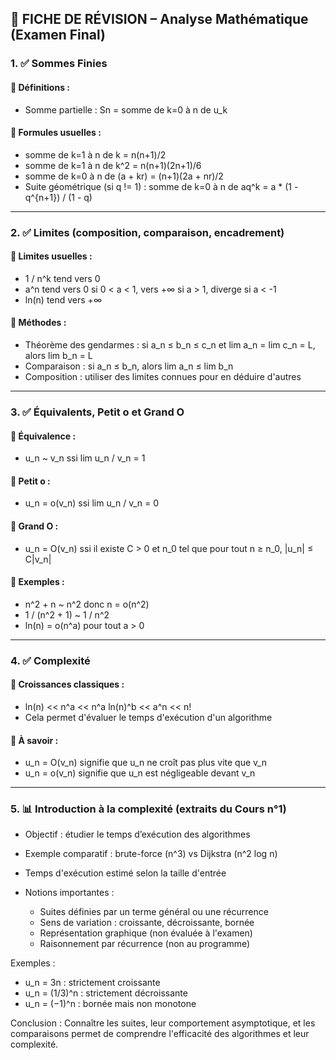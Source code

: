 ## 📜 FICHE DE RÉVISION – Analyse Mathématique (Examen Final)

### 1. ✅ Sommes Finies

#### 🔹 Définitions :

* Somme partielle :
  Sn = somme de k=0 à n de u\_k

#### 🔹 Formules usuelles :

* somme de k=1 à n de k = n(n+1)/2
* somme de k=1 à n de k^2 = n(n+1)(2n+1)/6
* somme de k=0 à n de (a + kr) = (n+1)(2a + nr)/2
* Suite géométrique (si q != 1) : somme de k=0 à n de aq^k = a \* (1 - q^{n+1}) / (1 - q)

---

### 2. ✅ Limites (composition, comparaison, encadrement)

#### 🔹 Limites usuelles :

* 1 / n^k tend vers 0
* a^n tend vers 0 si 0 < a < 1, vers +∞ si a > 1, diverge si a < -1
* ln(n) tend vers +∞

#### 🔹 Méthodes :

* Théorème des gendarmes : si a\_n ≤ b\_n ≤ c\_n et lim a\_n = lim c\_n = L, alors lim b\_n = L
* Comparaison : si a\_n ≤ b\_n, alors lim a\_n ≤ lim b\_n
* Composition : utiliser des limites connues pour en déduire d'autres

---

### 3. ✅ Équivalents, Petit o et Grand O

#### 🔹 Équivalence :

* u\_n \~ v\_n ssi lim u\_n / v\_n = 1

#### 🔹 Petit o :

* u\_n = o(v\_n) ssi lim u\_n / v\_n = 0

#### 🔹 Grand O :

* u\_n = O(v\_n) ssi il existe C > 0 et n\_0 tel que pour tout n ≥ n\_0, |u\_n| ≤ C|v\_n|

#### 🔹 Exemples :

* n^2 + n \~ n^2 donc n = o(n^2)
* 1 / (n^2 + 1) \~ 1 / n^2
* ln(n) = o(n^a) pour tout a > 0

---

### 4. ✅ Complexité

#### 🔹 Croissances classiques :

* ln(n) << n^a << n^a ln(n)^b << a^n << n!
* Cela permet d'évaluer le temps d'exécution d'un algorithme

#### 🔹 À savoir :

* u\_n = O(v\_n) signifie que u\_n ne croît pas plus vite que v\_n
* u\_n = o(v\_n) signifie que u\_n est négligeable devant v\_n

---

### 5. 📊 Introduction à la complexité (extraits du Cours n°1)

* Objectif : étudier le temps d’exécution des algorithmes
* Exemple comparatif : brute-force (n^3) vs Dijkstra (n^2 log n)
* Temps d'exécution estimé selon la taille d'entrée
* Notions importantes :

  * Suites définies par un terme général ou une récurrence
  * Sens de variation : croissante, décroissante, bornée
  * Représentation graphique (non évaluée à l'examen)
  * Raisonnement par récurrence (non au programme)

Exemples :

* u\_n = 3n : strictement croissante
* u\_n = (1/3)^n : strictement décroissante
* u\_n = (−1)^n : bornée mais non monotone

Conclusion :
Connaître les suites, leur comportement asymptotique, et les comparaisons permet de comprendre l'efficacité des algorithmes et leur complexité.
